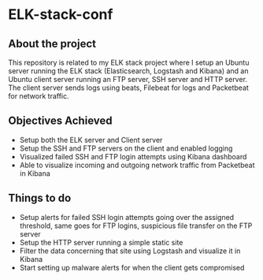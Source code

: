 # ELK-stack-conf

## About the project
This repository is related to my ELK stack project where I setup an Ubuntu server running the ELK stack (Elasticsearch, Logstash and Kibana) and an Ubuntu client server running an FTP server, SSH server and HTTP server. The client server sends logs using beats, Filebeat for logs and Packetbeat for network traffic.

## Objectives Achieved
* Setup both the ELK server and Client server
* Setup the SSH and FTP servers on the client and enabled logging
* Visualized failed SSH and FTP login attempts using Kibana dashboard
* Able to visualize incoming and outgoing network traffic from Packetbeat in Kibana

## Things to do
* Setup alerts for failed SSH login attempts going over the assigned threshold, same goes for FTP logins, suspicious file transfer on the FTP server
* Setup the HTTP server running a simple static site
* Filter the data concerning that site using Logstash and visualize it in Kibana
* Start setting up malware alerts for when the client gets compromised 